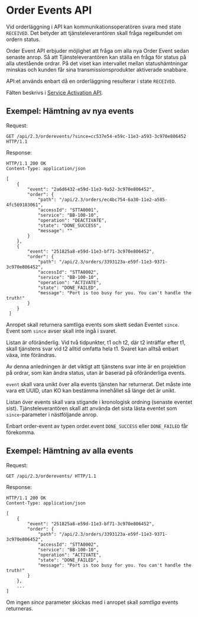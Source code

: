 # Order Events API

Vid orderläggning i API kan kommunikationsoperatören svara med state `RECEIVED`. Det betyder att tjänsteleverantören skall fråga regelbundet om ordern status.

Order Event API erbjuder möjlighet att fråga om alla nya Order Event sedan senaste anrop. Så att Tjänsteleverantören kan ställa en fråga för status på alla utestående ordrar. På det viset kan intervallet mellan statushämtningar minskas och kunden får sina transmissionsprodukter aktiverade snabbare.

API:et används enbart då en orderläggning resulterar i state `RECEIVED`.

Fälten beskrivs i <a href="service_activation.md">Service Activation API</a>.

## Exempel: Hämtning av nya events

Request:
```http
GET /api/2.3/orderevents/?since=cc537e54-e59c-11e3-a593-3c970e806452 HTTP/1.1
```

Response:
```http
HTTP/1.1 200 OK
Content-Type: application/json

[
    {
        "event": "2a6d6432-e59d-11e3-9a52-3c970e806452",
        "order": {
            "path": "/api/2.3/orders/ec4bc754-6a30-11e2-a585-4fc569183061",
            "accessId": "STTA0001",
            "service": "BB-100-10",
            "operation": "DEACTIVATE",
            "state": "DONE_SUCCESS",
            "message": ""
        }
    },
    {
        "event": "251825a8-e59d-11e3-bf71-3c970e806452",
        "order": {
            "path": "/api/2.3/orders/3393123a-e59f-11e3-9371-3c970e806452",
            "accessId": "STTA0002",
            "service": "BB-100-10",
            "operation": "ACTIVATE",
            "state": "DONE_FAILED",
            "message": "Port is too busy for you. You can't handle the truth!"
        }
    }
 ]
```

Anropet skall returnera samtliga events som skett sedan Eventet `since`.
Event som `since` avser skall inte ingå i svaret.

Listan är oföränderlig. Vid två tidpunkter, t1 och t2, där t2 inträffar efter t1, skall tjänstens svar vid t2 alltid omfatta hela t1. Svaret kan alltså enbart växa, inte förändras.

Av denna anledningen är det viktigt att tjänstens svar inte är en projektion på ordrar, som kan ändra status, utan är baserad på oföränderliga events.

`event` skall vara unikt över alla events tjänsten har returnerat.
Det måste inte vara ett UUID, utan KO kan bestämma innehållet så länge det är unikt.

Listan över events skall vara stigande i kronologisk ordning (senaste eventet sist). Tjänsteleverantören skall att använda det sista lästa eventet som `since`-parameter i nästföljande anrop.

Enbart order-event av typen order.event `DONE_SUCCESS` eller `DONE_FAILED` får förekomma.

## Exempel: Hämtning av alla events

Request:
```http
GET /api/2.3/orderevents/ HTTP/1.1
```

Response:
```http
HTTP/1.1 200 OK
Content-Type: application/json

[
    {
        "event": "251825a8-e59d-11e3-bf71-3c970e806452",
        "order": {
            "path": "/api/2.3/orders/3393123a-e59f-11e3-9371-3c970e806452",
            "accessId": "STTA0002",
            "service": "BB-100-10",
            "operation": "ACTIVATE",
            "state": "DONE_FAILED",
            "message": "Port is too busy for you. You can't handle the truth!"
        }
    },
    ...
]
```

Om ingen _since_ parameter skickas med i anropet skall _samtliga_ events returneras.
